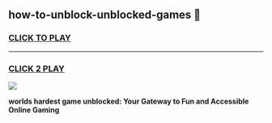 
## how-to-unblock-unblocked-games 👋
<h3>
<a href="https://premium.freeplayer.one?title=how-to-unblock-unblocked-games&ref=14F">CLICK TO PLAY</a></h3>
<hr>

<h3>
<a href="https://premium.freeplayer.one?title=how-to-unblock-unblocked-games&ref=14F">CLICK 2 PLAY</a>
  
</h3>

<a href="https://premium.freeplayer.one?title=how-to-unblock-unblocked-games&ref=12F/"><img src="https://clearcache.store/games.png"></a>


**worlds hardest game unblocked: Your Gateway to Fun and Accessible Online Gaming**
